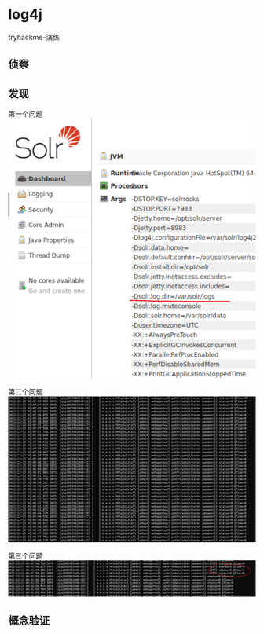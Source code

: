 # log4j
tryhackme-演练

## 侦察


## 发现
第一个问题
![Alt text](../../../picture/THM/log4j/Snipaste_2024-09-13_11-12-43.png)

第二个问题
![Alt text](../../../picture/THM/log4j/Snipaste_2024-09-13_11-14-44.png)

第三个问题
![Alt text](../../../picture/THM/log4j/Snipaste_2024-09-13_11-15-25.png)

## 概念验证

